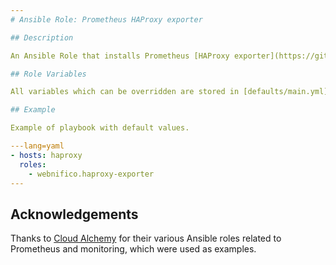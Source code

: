 ```yaml
---
# Ansible Role: Prometheus HAProxy exporter

## Description

An Ansible Role that installs Prometheus [HAProxy exporter](https://github.com/prometheus/haproxy_exporter).

## Role Variables

All variables which can be overridden are stored in [defaults/main.yml](defaults/main.yml) file.

## Example

Example of playbook with default values.

---lang=yaml
- hosts: haproxy
  roles:
    - webnifico.haproxy-exporter
---
```


## Acknowledgements

Thanks to [Cloud Alchemy](https://github.com/cloudalchemy) for their various Ansible roles related to Prometheus and monitoring, which were used as examples.
